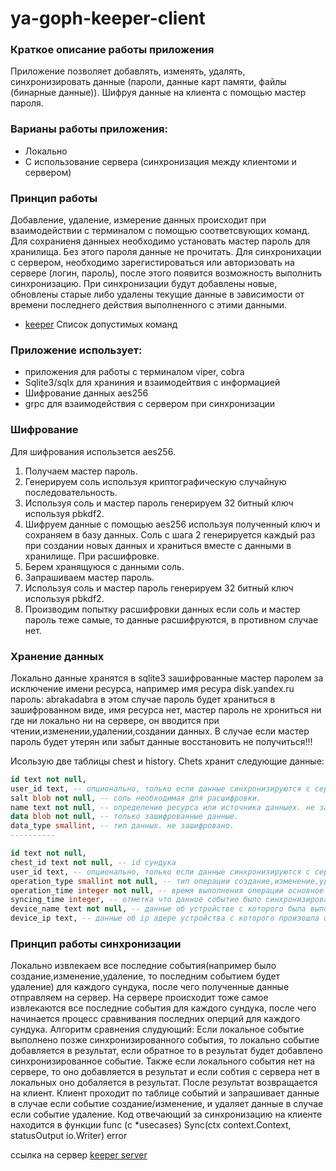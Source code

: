# ya-goph-keeper-client

### Краткое описание работы приложения
Приложение позволяет добавлять, изменять, удалять, синхронизировать данные (пароли, данные карт памяти, файлы (бинарные данные)). Шифруя данные на клиента с помощью мастер пароля.

### Варианы работы приложения:
- Локально
- С использование сервера (синхронизация между клиентоми и сервером)

### Принцип работы
Добавление, удаление, измерение данных происходит при взаимодействии с терминалом с помощью соответсвующих команд.
Для сохраниеня данныех необходимо установать мастер пароль для хранилища. Без этого пароля данные не прочитать.
Для синхронихации с сервером, необходимо зарегистироваться или авторизовать на сервере (логин, пароль), после этого появится возможность выполнить синхронизацию.
При синхронизации будут добавлены новые, обновлены старые либо удалены текущие данные в зависимости от времени последнего действия выполненного с этими данными.

* [keeper](./doc/keeper.md) Список допустимых команд

### Приложение использует:
- приложения для работы с терминалом viper, cobra
- Sqlite3/sqlx для храниния и взаимодейтвия с информацией
- Шифрование данных aes256
- grpc для взаимодействия с сервером при синхронизации


### Шифрование
Для шифрования использется aes256.
1. Получаем мастер пароль.
2. Генерируем соль используя криптографическую случайную последовательность.
3. Используя соль и мастер пароль генерируем 32 битный ключ используя pbkdf2.
4. Шифруем данные с помощью aes256 используя полученный ключ и сохраняем в базу данных.
Соль с шага 2 генерируется каждый раз при создании новых данных и храниться вместе с данными в хранилище.
При расшифровке.
1. Берем хранящуюся с данными соль.
2. Запрашиваем мастер пароль.
3. Используя соль и мастер пароль генерируем 32 битный ключ используя pbkdf2.
4. Производим попытку расшифровки данных если соль и мастер пароль теже самые, то данные расшифруются, в противном случае нет.

### Хранение данных
Локально данные хранятся в sqlite3 зашифрованные мастер паролем за исключение имени ресурса, например имя ресура disk.yandex.ru пароль: abrakadabra в этом случае пароль будет храниться в зашифрованном виде, имя ресурса нет, мастер пароль не хрониться ни где ни локально ни на сервере, он вводится при чтении,изменении,удалении,создании данных. В случае если мастер пароль будет утерян или забыт данные восстановить не получиться!!!

Исользую две таблицы chest и history.
Chets хранит следующие данные:
```sql
id text not null, 
user_id text, -- опционально, только если данные синхронизируются с сервером.
salt blob not null, -- соль необходимая для расшифровки.
name text not null, -- определение ресурса или источника данныех. не зашифровано.
data blob not null, -- только зашифрованные данные.
data_type smallint, -- тип данных. не зашифровано.
----------

id text not null,
chest_id text not null, -- id сундука
user_id text, -- опционально, только если данные синхронизируются с сервером.
operation_type smallint not null, -- тип операции создание,изменение,удаление 
operation_time integer not null, -- время выполнения операции основное время, используется при синхронизации.
syncing_time integer, -- отметка что данное событие было синхронизировано на сервере, используется при синхронизации.
device_name text not null, -- данные об устройстве с которого была выполнена данная операция, извелекается локально.
device_ip text, -- данные об ip адере устройства с которого произошла синхронизация данных событий, извлекается при обращении к серверу, если используется локально данное поле не заполняется.

```

### Принцип работы синхронизации
Локально извлекаем все последние события(например было создание,изменение,удаление, то последним событием будет удаление) для каждого сундука, после чего полученные данные отправляем на сервер. На сервере происходит тоже самое извлекаются все последние события для каждого сундука, после чего начинается процесс сравнивания последних оперций для каждого сундука. Алгоритм сравнения слудующий: Если локальное событие выполнено позже синхронизированного события, то локально событие добавляется в результат, если обратное то в результат будет добавлено синхронизированное событие. Также если локального события нет на сервере, то оно добавляется в результат и если собтия с сервера нет в локальных оно добаляется в результат. После результат возвращается на клиент. Клиент проходит по таблице событий и запрашивает данные в случае если событие создание/изменение, и удаляет данные в случае если событие удаление. Код отвечающий за синхронизацию на клиенте находится в функции
func (c *usecases) Sync(ctx context.Context, statusOutput io.Writer) error 

ссылка на сервер [keeper server](https://github.com/Puena/ya-goph-keeper-server)